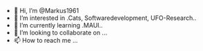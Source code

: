 - 👋 Hi, I’m @Markus1961
- 👀 I’m interested in .Cats, Softwaredevelopment, UFO-Research..
- 🌱 I’m currently learning .MAUI..
- 💞️ I’m looking to collaborate on ...
- 📫 How to reach me ...

<!---
Markus1961/Markus1961 is a ✨ special ✨ repository because its `README.md` (this file) appears on your GitHub profile.
You can click the Preview link to take a look at your changes.
--->
